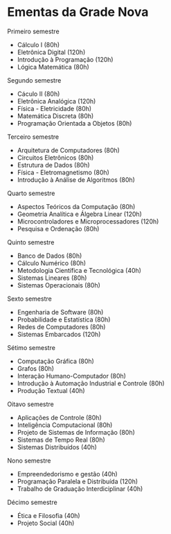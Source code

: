 # Ementas da Grade Nova

Primeiro semestre

- Cálculo I (80h)
- Eletrônica Digital (120h)
- Introdução à Programação (120h)
- Lógica Matemática (80h)

Segundo semestre

- Cáculo II (80h)
- Eletrônica Analógica (120h)
- Física - Eletricidade (80h)
- Matemática Discreta (80h)
- Programação Orientada a Objetos (80h)

Terceiro semestre

- Arquitetura de Computadores (80h)
- Circuitos Eletrônicos (80h)
- Estrutura de Dados (80h)
- Física - Eletromagnetismo (80h)
- Introdução à Análise de Algoritmos (80h)

Quarto semestre

- Aspectos Teóricos da Computação (80h)
- Geometria Analítica e Álgebra Linear (120h)
- Microcontroladores e Microprocessadores (120h)
- Pesquisa e Ordenação (80h)

Quinto semestre

- Banco de Dados (80h)
- Cálculo Numérico (80h)
- Metodologia Científica e Tecnológica (40h)
- Sistemas Lineares (80h)
- Sistemas Operacionais (80h)

Sexto semestre

- Engenharia de Software (80h)
- Probabilidade e Estatística (80h)
- Redes de Computadores (80h)
- Sistemas Embarcados (120h)

Sétimo semestre

- Computação Gráfica (80h)
- Grafos (80h)
- Interação Humano-Computador (80h)
- Introdução à Automação Industrial e Controle (80h)
- Produção Textual (40h)

Oitavo semestre

- Aplicações de Controle (80h)
- Inteligência Computacional (80h)
- Projeto de Sistemas de Informação (80h)
- Sistemas de Tempo Real (80h)
- Sistemas Distribuídos (40h)

Nono semestre

- Empreendedorismo e gestão (40h)
- Programação Paralela e Distribuída (120h)
- Trabalho de Graduação Interdiciplinar (40h)

Décimo semestre

- Ética e Filosofia (40h)
- Projeto Social (40h)
